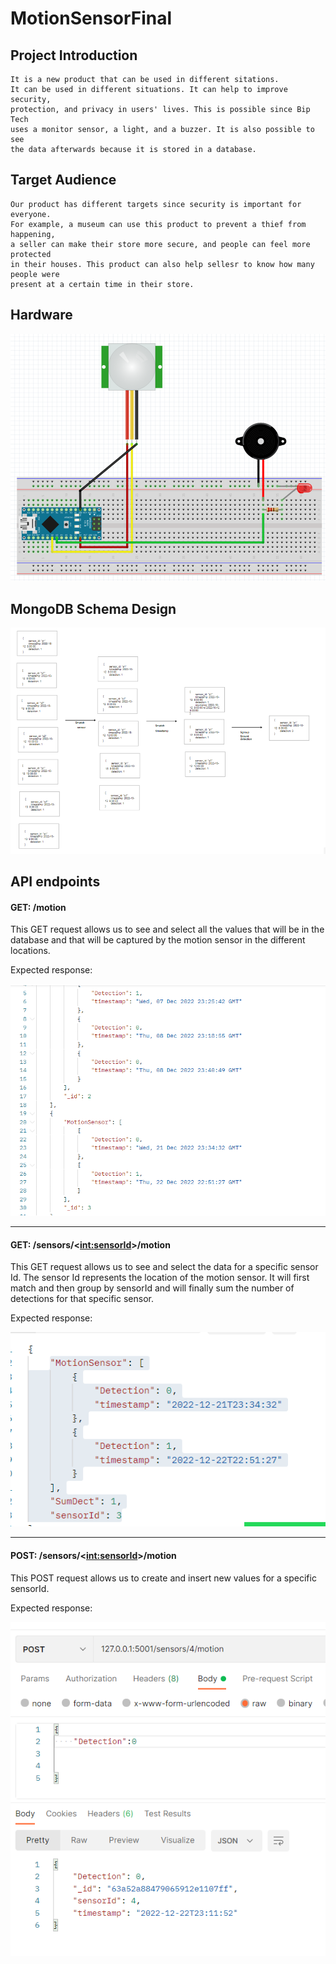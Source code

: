# MotionSensorFinal
## Project Introduction
    It is a new product that can be used in different sitations.
    It can be used in different situations. It can help to improve security, 
    protection, and privacy in users' lives. This is possible since Bip Tech 
    uses a monitor sensor, a light, and a buzzer. It is also possible to see 
    the data afterwards because it is stored in a database.

## Target Audience
    Our product has different targets since security is important for everyone.
    For example, a museum can use this product to prevent a thief from happening,
    a seller can make their store more secure, and people can feel more protected
    in their houses. This product can also help sellesr to know how many people were
    present at a certain time in their store.

## Hardware
![img_4.png](img_4.png)

## MongoDB Schema Design
![img_5.png](img_5.png)

## API endpoints
#### GET: /motion

This GET request allows us to see and select all the values that will be in the database and
that will be captured by the motion sensor in the different locations.


Expected response:

![img_3.png](img_3.png)

---------

#### GET: /sensors/<<int:sensorId>>/motion

This GET request allows us to see and select the data for a specific sensor Id. The sensor Id
represents the location of the motion sensor. It will first match and then group by sensorId
and will finally sum the number of detections for that specific sensor.


Expected response:

![img.png](img.png)

-----------

#### POST: /sensors/<<int:sensorId>>/motion
This POST request allows us to create and insert new values for a specific sensorId.


Expected response:

![img_6.png](img_6.png)